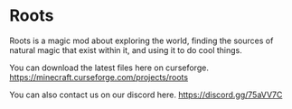 # Roots
Roots is a magic mod about exploring the world, finding the sources of natural magic that exist within it, and using it to do cool things. 

You can download the latest files here on curseforge. https://minecraft.curseforge.com/projects/roots

You can also contact us on our discord here. https://discord.gg/75aVV7C
